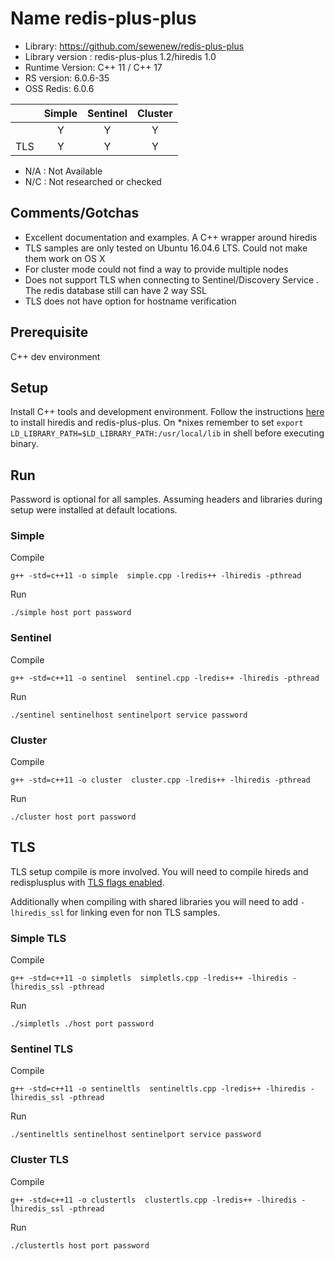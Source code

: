 # Name  redis-plus-plus
* Library: https://github.com/sewenew/redis-plus-plus
* Library version : redis-plus-plus 1.2/hiredis 1.0
* Runtime Version: C++ 11 / C++ 17
* RS version: 6.0.6-35
* OSS Redis: 6.0.6

|     | Simple | Sentinel| Cluster|
|:--- |:---:   |:---:    |:---:   |
|     | Y      | Y       | Y      |
| TLS | Y      | Y       | Y      | 

* N/A : Not Available
* N/C : Not researched or checked
## Comments/Gotchas
* Excellent documentation and examples. A C++ wrapper around hiredis
* TLS samples are only tested on Ubuntu 16.04.6 LTS. Could not make them work on OS X
* For cluster mode could not find a way to provide multiple nodes 
* Does not support TLS when connecting to Sentinel/Discovery Service . The redis database still can have 2 way SSL
* TLS does not have option for hostname verification 

## Prerequisite
C++ dev environment 

## Setup
Install C++ tools and development environment. Follow the instructions [here](https://github.com/sewenew/redis-plus-plus?undefined#installation) to install hiredis and redis-plus-plus. On *nixes remember to set `export LD_LIBRARY_PATH=$LD_LIBRARY_PATH:/usr/local/lib` in shell before executing binary.

## Run
Password is optional for all samples. Assuming headers and libraries during setup were installed at default locations.

### Simple
Compile
```
g++ -std=c++11 -o simple  simple.cpp -lredis++ -lhiredis -pthread
```
Run
```
./simple host port password
```
### Sentinel 
Compile
```
g++ -std=c++11 -o sentinel  sentinel.cpp -lredis++ -lhiredis -pthread
```
Run
```
./sentinel sentinelhost sentinelport service password
```

### Cluster
Compile
```
g++ -std=c++11 -o cluster  cluster.cpp -lredis++ -lhiredis -pthread
```
Run
```
./cluster host port password
```

## TLS
TLS setup compile is more involved. You will need to compile hireds and redisplusplus with [TLS flags enabled](https://github.com/sewenew/redis-plus-plus?undefined#tlsssl-support).

Additionally when compiling with shared libraries you will need to add `-lhiredis_ssl` for linking even for non TLS samples.


### Simple TLS
Compile
```
g++ -std=c++11 -o simpletls  simpletls.cpp -lredis++ -lhiredis -lhiredis_ssl -pthread
```
Run
```
./simpletls ./host port password
```

### Sentinel TLS
Compile
```
g++ -std=c++11 -o sentineltls  sentineltls.cpp -lredis++ -lhiredis -lhiredis_ssl -pthread
```
Run
```
./sentineltls sentinelhost sentinelport service password
```

### Cluster TLS
Compile
```
g++ -std=c++11 -o clustertls  clustertls.cpp -lredis++ -lhiredis -lhiredis_ssl -pthread
```
Run
```
./clustertls host port password
```



